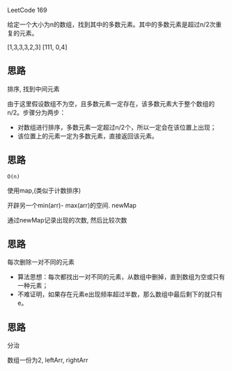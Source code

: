 LeetCode 169

给定一个大小为n的数组，找到其中的多数元素。其中的多数元素是超过n/2次重复的元素。

[1,3,3,3,2,3]
[111, 0,4]

## 思路

排序, 找到中间元素

由于这里假设数组不为空，且多数元素一定存在，该多数元素大于整个数组的n/2。步骤分为两步：

- 对数组进行排序，多数元素一定超过n/2个，所以一定会在该位置上出现；
- 该位置上的元素一定为多数元素，直接返回该元素。



## 思路

`O(n)`

使用map,(类似于计数排序)

开辟另一个min(arr)- max(arr)的空间. newMap

通过newMap记录出现的次数, 然后比较次数



## 思路

每次删除一对不同的元素

- 算法思想：每次都找出一对不同的元素，从数组中删掉，直到数组为空或只有一种元素；
- 不难证明，如果存在元素e出现频率超过半数，那么数组中最后剩下的就只有e。



## 思路

分治

数组一份为2, leftArr, rightArr







